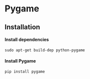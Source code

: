 Pygame
======


Installation
--------------------------------------------------

#### Install dependencies
`sudo apt-get build-dep python-pygame`

#### Install Pygame
`pip install pygame`